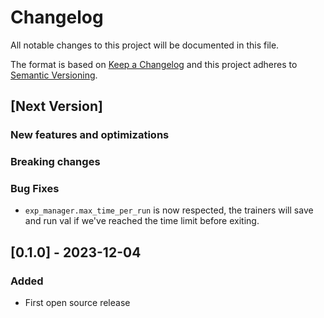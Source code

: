# Changelog
All notable changes to this project will be documented in this file.

The format is based on [Keep a Changelog](https://keepachangelog.com/en/1.0.0/) and this project adheres to [Semantic Versioning](https://semver.org/spec/v2.0.0.html).

## [Next Version]

### New features and optimizations

### Breaking changes

### Bug Fixes
- `exp_manager.max_time_per_run` is now respected, the trainers will save and run val if we've reached the time limit before exiting.

## [0.1.0] - 2023-12-04
### Added
- First open source release
